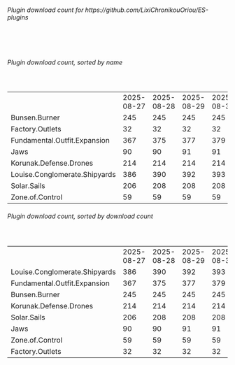 <h6>Plugin download count for https://github.com/LixiChronikouOriou/ES-plugins</h6><br>
<br>
<h6>Plugin download count, sorted by name</h6><sub><sup><br>
<table>
	<tr>
		<td></td>
		<td>2025-08-27</td>
		<td>2025-08-28</td>
		<td>2025-08-29</td>
		<td>2025-08-30</td>
		<td>2025-08-31</td>
		<td>2025-09-01</td>
		<td>2025-09-02</td>
		<td>today +</td>
	</tr>
	<tr>
		<td>Bunsen.Burner</td>
		<td>245</td>
		<td>245</td>
		<td>245</td>
		<td>245</td>
		<td>246</td>
		<td>250</td>
		<td>252</td>
		<td>+ 2</td>
	</tr>
	<tr>
		<td>Factory.Outlets</td>
		<td>32</td>
		<td>32</td>
		<td>32</td>
		<td>32</td>
		<td>33</td>
		<td>35</td>
		<td>35</td>
		<td></td>
	</tr>
	<tr>
		<td>Fundamental.Outfit.Expansion</td>
		<td>367</td>
		<td>375</td>
		<td>377</td>
		<td>379</td>
		<td>387</td>
		<td>399</td>
		<td>402</td>
		<td>+ 3</td>
	</tr>
	<tr>
		<td>Jaws</td>
		<td>90</td>
		<td>90</td>
		<td>91</td>
		<td>91</td>
		<td>92</td>
		<td>96</td>
		<td>98</td>
		<td>+ 2</td>
	</tr>
	<tr>
		<td>Korunak.Defense.Drones</td>
		<td>214</td>
		<td>214</td>
		<td>214</td>
		<td>214</td>
		<td>215</td>
		<td>219</td>
		<td>221</td>
		<td>+ 2</td>
	</tr>
	<tr>
		<td>Louise.Conglomerate.Shipyards</td>
		<td>386</td>
		<td>390</td>
		<td>392</td>
		<td>393</td>
		<td>396</td>
		<td>401</td>
		<td>403</td>
		<td>+ 2</td>
	</tr>
	<tr>
		<td>Solar.Sails</td>
		<td>206</td>
		<td>208</td>
		<td>208</td>
		<td>208</td>
		<td>209</td>
		<td>213</td>
		<td>213</td>
		<td></td>
	</tr>
	<tr>
		<td>Zone.of.Control</td>
		<td>59</td>
		<td>59</td>
		<td>59</td>
		<td>59</td>
		<td>60</td>
		<td>65</td>
		<td>65</td>
		<td></td>
	</tr>
</table>
</sub></sup>
<h6>Plugin download count, sorted by download count</h6><sub><sup><br>
<table>
	<tr>
		<td></td>
		<td>2025-08-27</td>
		<td>2025-08-28</td>
		<td>2025-08-29</td>
		<td>2025-08-30</td>
		<td>2025-08-31</td>
		<td>2025-09-01</td>
		<td>2025-09-02</td>
		<td>today +</td>
	</tr>
	<tr>
		<td>Louise.Conglomerate.Shipyards</td>
		<td>386</td>
		<td>390</td>
		<td>392</td>
		<td>393</td>
		<td>396</td>
		<td>401</td>
		<td>403</td>
		<td>+ 2</td>
	</tr>
	<tr>
		<td>Fundamental.Outfit.Expansion</td>
		<td>367</td>
		<td>375</td>
		<td>377</td>
		<td>379</td>
		<td>387</td>
		<td>399</td>
		<td>402</td>
		<td>+ 3</td>
	</tr>
	<tr>
		<td>Bunsen.Burner</td>
		<td>245</td>
		<td>245</td>
		<td>245</td>
		<td>245</td>
		<td>246</td>
		<td>250</td>
		<td>252</td>
		<td>+ 2</td>
	</tr>
	<tr>
		<td>Korunak.Defense.Drones</td>
		<td>214</td>
		<td>214</td>
		<td>214</td>
		<td>214</td>
		<td>215</td>
		<td>219</td>
		<td>221</td>
		<td>+ 2</td>
	</tr>
	<tr>
		<td>Solar.Sails</td>
		<td>206</td>
		<td>208</td>
		<td>208</td>
		<td>208</td>
		<td>209</td>
		<td>213</td>
		<td>213</td>
		<td></td>
	</tr>
	<tr>
		<td>Jaws</td>
		<td>90</td>
		<td>90</td>
		<td>91</td>
		<td>91</td>
		<td>92</td>
		<td>96</td>
		<td>98</td>
		<td>+ 2</td>
	</tr>
	<tr>
		<td>Zone.of.Control</td>
		<td>59</td>
		<td>59</td>
		<td>59</td>
		<td>59</td>
		<td>60</td>
		<td>65</td>
		<td>65</td>
		<td></td>
	</tr>
	<tr>
		<td>Factory.Outlets</td>
		<td>32</td>
		<td>32</td>
		<td>32</td>
		<td>32</td>
		<td>33</td>
		<td>35</td>
		<td>35</td>
		<td></td>
	</tr>
</table>
</sub></sup>

